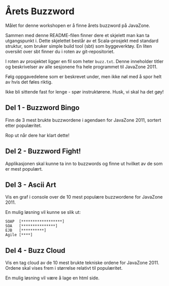 Årets Buzzword
==============

Målet for denne workshopen er å finne årets buzzword på JavaZone.

Sammen med denne README-filen finner dere et skjelett man kan ta utgangspunkt i. Dette skjelettet består av et Scala-prosjekt med standard struktur, som bruker simple build tool (sbt) som byggeverktøy. En liten oversikt over sbt finner du i roten av git-repositoriet. 

I roten av prosjektet ligger en fil som heter `buzz.txt`. Denne inneholder titler og beskrivelser av alle sesjonene fra hele programmet til JavaZone 2011.

Følg oppgavedelene som er beskrevet under, men ikke nøl med å spor helt av hvis det føles riktig.

Ikke bli sittende fast for lenge - spør instruktørene. Husk, vi skal ha det gøy!

Del 1 - Buzzword Bingo
----------------------

Finn de 3 mest brukte buzzwordene i agendaen for JavaZone 2011, sortert etter populæritet.

Rop ut når dere har klart dette!

Del 2 - Buzzword Fight!
-----------------------

Applikasjonen skal kunne ta inn to buzzwords og finne ut hvilket av de som er mest populært.

Del 3 - Ascii Art
-----------------

Vis en graf i console over de 10 mest populære buzzwordene for JavaZone 2011. 

En mulig løsning vil kunne se slik ut:

	SOAP  [******************]
	SOA   [***************]
	EJB   [**********]
	Agile [****]

Del 4 - Buzz Cloud
------------------

Vis en tag cloud av de 10 mest brukte tekniske ordene for JavaZone 2011. Ordene skal vises frem i størrelse relativt til populæritet.

En mulig løsning vil være å lage en html side. 
